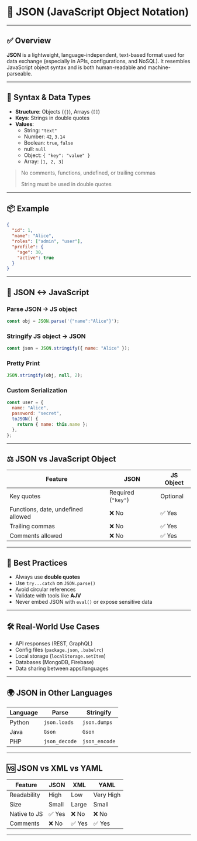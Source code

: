 # 📘 JSON (JavaScript Object Notation)

---

## ✅ Overview

**JSON** is a lightweight, language-independent, text-based format used for data exchange (especially in APIs, configurations, and NoSQL). It resembles JavaScript object syntax and is both human-readable and machine-parseable.

---

## 📐 Syntax & Data Types

- **Structure**: Objects (`{}`), Arrays (`[]`)
- **Keys**: Strings in double quotes
- **Values**:
  - String: `"text"`
  - Number: `42`, `3.14`
  - Boolean: `true`, `false`
  - null: `null`
  - Object: `{ "key": "value" }`
  - Array: `[1, 2, 3]`

> No comments, functions, undefined, or trailing commas
>
> String must be used in double quotes

---

## 📦 Example

```json
{
  "id": 1,
  "name": "Alice",
  "roles": ["admin", "user"],
  "profile": {
    "age": 30,
    "active": true
  }
}
```

---

## 🔄 JSON <-> JavaScript

### Parse JSON → JS object

```js
const obj = JSON.parse('{"name":"Alice"}');
```

### Stringify JS object → JSON

```js
const json = JSON.stringify({ name: "Alice" });
```

### Pretty Print

```js
JSON.stringify(obj, null, 2);
```

### Custom Serialization

```js
const user = {
  name: "Alice",
  password: "secret",
  toJSON() {
    return { name: this.name };
  },
};
```

---

## ⚖ JSON vs JavaScript Object

| Feature                             | JSON               | JS Object  |
| ----------------------------------- | ------------------ | ---------- |
| Key quotes                          | Required (`"key"`) | Optional   |
| Functions, date, undefined allowed  | ❌ No              | ✅ Yes    |
| Trailing commas                     | ❌ No              | ✅ Yes    |
| Comments allowed                    | ❌ No              | ✅ Yes    |

---

## 🔐 Best Practices

- Always use **double quotes**
- Use `try...catch` on `JSON.parse()`
- Avoid circular references
- Validate with tools like **AJV**
- Never embed JSON with `eval()` or expose sensitive data

---

## 🛠 Real-World Use Cases

- API responses (REST, GraphQL)
- Config files (`package.json`, `.babelrc`)
- Local storage (`localStorage.setItem`)
- Databases (MongoDB, Firebase)
- Data sharing between apps/languages

---

## 🌍 JSON in Other Languages

| Language | Parse         | Stringify     |
| -------- | ------------- | ------------- |
| Python   | `json.loads`  | `json.dumps`  |
| Java     | `Gson`        | `Gson`        |
| PHP      | `json_decode` | `json_encode` |

---

## 🆚 JSON vs XML vs YAML

| Feature      | JSON   | XML    | YAML      |
| ------------ | ------ | ------ | --------- |
| Readability  | High   | Low    | Very High |
| Size         | Small  | Large  | Small     |
| Native to JS | ✅ Yes | ❌ No  | ❌ No     |
| Comments     | ❌ No  | ✅ Yes | ✅ Yes    |

---
